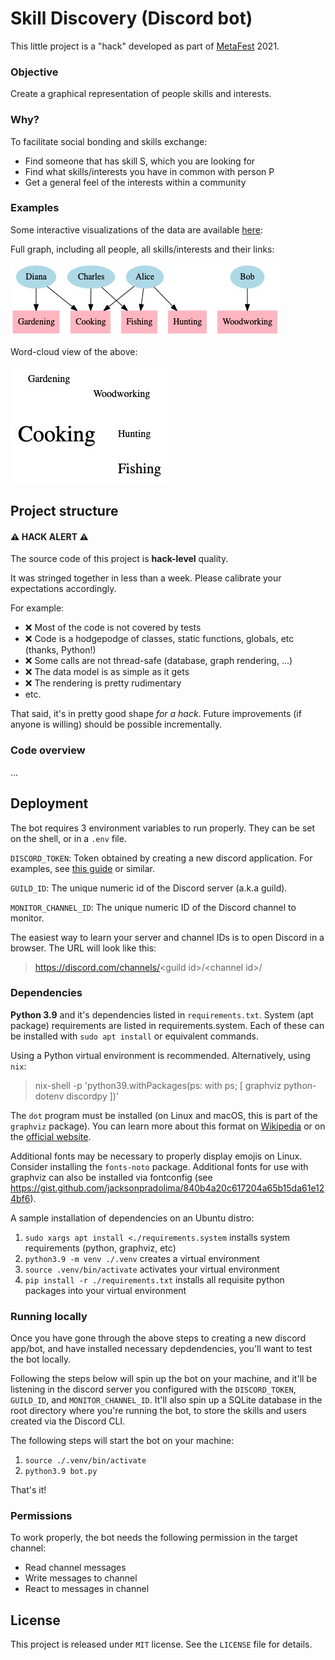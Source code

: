 # Skill Discovery (Discord bot)

This little project is a "hack" developed as part of [MetaFest](https://metafest.metagame.wtf) 2021.

### Objective

Create a graphical representation of people skills and interests.

### Why?

To facilitate social bonding and skills exchange:

 * Find someone that has skill S, which you are looking for
 * Find what skills/interests you have in common with person P
 * Get a general feel of the interests within a community

### Examples

Some interactive visualizations of the data are available [here](https://metafam.github.io/skill-bot/examples):

Full graph, including all people, all skills/interests and their links:

![Full graph](sample/full-graph.jpg)

Word-cloud view of the above:

![Word cloud](sample/word-cloud.jpg)

## Project structure

#### ⚠️ HACK ALERT ⚠️
The source code of this project is **hack-level** quality.

It was stringed together in less than a week.
Please calibrate your expectations accordingly.

For example:

 * ❌ Most of the code is not covered by tests
 * ❌ Code is a hodgepodge of classes, static functions, globals, etc (thanks, Python!)
 * ❌ Some calls are not thread-safe (database, graph rendering, ...)
 * ❌ The data model is as simple as it gets
 * ❌ The rendering is pretty rudimentary
 * etc.

That said, it's in pretty good shape *for a hack*.
Future improvements (if anyone is willing) should be possible incrementally.

### Code overview

...

## Deployment

The bot requires 3 environment variables to run properly.
They can be set on the shell, or in a `.env` file.

`DISCORD_TOKEN`: Token obtained by creating a new discord application.
For examples, see [this guide](https://realpython.com/how-to-make-a-discord-bot-python/) or similar.

`GUILD_ID`: The unique numeric id of the Discord server (a.k.a guild).

`MONITOR_CHANNEL_ID`: The unique numeric ID of the Discord channel to monitor.

The easiest way to learn your server and channel IDs is to open Discord in a browser.
The URL will look like this:

> https://discord.com/channels/<guild id\>/<channel id\>/

### Dependencies

**Python 3.9** and it's dependencies listed in `requirements.txt`.
System (apt package) requirements are listed in requirements.system. Each of these can be installed with `sudo apt install` or equivalent commands.

Using a Python virtual environment is recommended.
Alternatively, using `nix`:

 > nix-shell -p 'python39.withPackages(ps: with ps; [ graphviz python-dotenv discordpy ])'

The `dot` program must be installed (on Linux and macOS, this is part of the `graphviz` package). You can learn more about this format on [Wikipedia](https://en.wikipedia.org/wiki/Graphviz) or on the [official website](https://www.graphviz.org/).

Additional fonts may be necessary to properly display emojis on Linux. Consider installing the `fonts-noto` package. Additional fonts for use with graphviz can also be installed via fontconfig (see https://gist.github.com/jacksonpradolima/840b4a20c617204a65b15da61e124bf6).

A sample installation of dependencies on an Ubuntu distro:

1) `sudo xargs apt install <./requirements.system` installs system requirements (python, graphviz, etc)
2) `python3.9 -m venv ./.venv` creates a virtual environment
3) `source .venv/bin/activate` activates your virtual environment
4) `pip install -r ./requirements.txt` installs all requisite python packages into your virtual environment

### Running locally

Once you have gone through the above steps to creating a new discord app/bot, and have installed necessary depdendencies, you'll want to test the bot locally.

Following the steps below will spin up the bot on your machine, and it'll be listening in the discord server you configured with the `DISCORD_TOKEN`, `GUILD_ID`, and `MONITOR_CHANNEL_ID`. It'll also spin up a SQLite database in the root directory where you're running the bot, to store the skills and users created via the Discord CLI.

The following steps will start the bot on your machine:
1) `source ./.venv/bin/activate`
2) `python3.9 bot.py`

That's it!

### Permissions

To work properly, the bot needs the following permission in the target channel:

 * Read channel messages
 * Write messages to channel
 * React to messages in channel

## License

This project is released under `MIT` license. See the `LICENSE` file for details.
